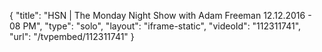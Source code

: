 {
    "title": "HSN | The Monday Night Show with Adam Freeman 12.12.2016 - 08 PM",
    "type": "solo",
    "layout": "iframe-static",
    "videoId": "112311741",
    "url": "\/tvpembed\/112311741"
}